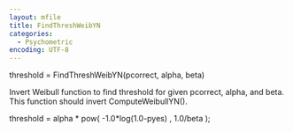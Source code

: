 ```yaml
---
layout: mfile
title: FindThreshWeibYN
categories:
  - Psychometric
encoding: UTF-8
---
```


threshold = FindThreshWeibYN(pcorrect, alpha, beta)

 Invert Weibull function to find threshold
 for given pcorrect, alpha, and beta.
 This function should invert ComputeWeibullYN().

 threshold = alpha \* pow( -1.0\*log(1.0-pyes) , 1.0/beta );